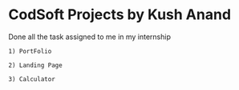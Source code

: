
# CodSoft Projects by Kush Anand

Done all the task assigned to me in my internship

    1) PortFolio
    
    2) Landing Page

    3) Calculator
